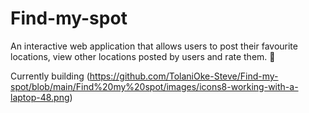 # Find-my-spot

An interactive web application that allows users to post their favourite locations, view other locations posted by users and rate them. :palm_tree:

Currently building (https://github.com/TolaniOke-Steve/Find-my-spot/blob/main/Find%20my%20spot/images/icons8-working-with-a-laptop-48.png)
